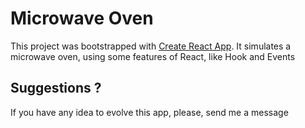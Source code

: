 # Microwave Oven

This project was bootstrapped with [Create React App](https://github.com/facebook/create-react-app).
It simulates a microwave oven, using some features of React, like Hook and Events

## Suggestions ?

If you have any idea to evolve this app, please, send me a message